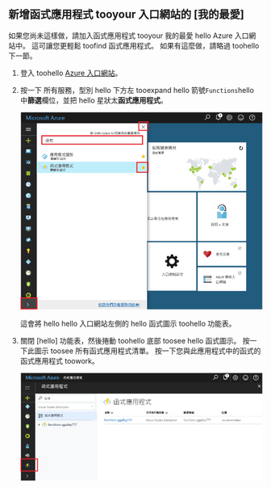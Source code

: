 ## <a name="add-function-apps-tooyour-portal-favorites"></a>新增函式應用程式 tooyour 入口網站的 [我的最愛] 

如果您尚未這樣做，請加入函式應用程式 tooyour 我的最愛 hello Azure 入口網站中。 這可讓您更輕鬆 toofind 函式應用程式。 如果有這麼做，請略過 toohello 下一節。 

1. 登入 toohello [Azure 入口網站](https://portal.azure.com/)。

2. 按一下 所有服務，型別 hello 下方左 tooexpand hello 箭號`Functions`hello 中**篩選**欄位，並把 hello 星狀太**函式應用程式**。  
 
    ![在 hello Azure 入口網站中建立函式應用程式](./media/functions-portal-favorite-function-apps/functions-favorite-function-apps.png)

    這會將 hello hello 入口網站左側的 hello 函式圖示 toohello 功能表。

3. 關閉 [hello] 功能表，然後捲動 toohello 底部 toosee hello 函式圖示。 按一下此圖示 toosee 所有函式應用程式清單。 按一下您與此應用程式中的函式的函式應用程式 toowork。 
 
    ![](./media/functions-portal-favorite-function-apps/functions-function-apps-hub.png)
 
     